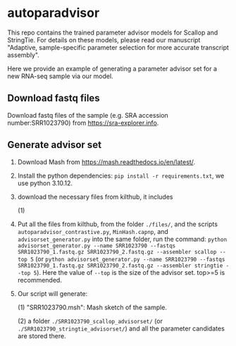 # autoparadvisor

This repo contains the trained parameter advisor models for Scallop and StringTie. For details on these models, please read our manuscript "Adaptive, sample-specific parameter selection for more accurate transcript assembly". 

Here we provide an example of generating a parameter advisor set for a new RNA-seq sample via our model. 

## Download fastq files

Download fastq files of the sample (e.g. SRA accession number:SRR1023790) from https://sra-explorer.info. 

## Generate advisor set

1. Download Mash from https://mash.readthedocs.io/en/latest/.
2. Install the python dependencies: `pip install -r requirements.txt`, we use python 3.10.12.
3. download the necessary files from kilthub, it includes

   (1)
4. Put all the files from kilthub, from the folder `./files/`, and the scripts `autoparadvisor_contrastive.py`, `MinHash.capnp`, and `advisorset_generator.py` into the same folder, run the command: `python advisorset_generator.py --name SRR1023790 --fastqs SRR1023790_1.fastq.gz SRR1023790_2.fastq.gz --assembler scallop --top 5` (or `python advisorset_generator.py --name SRR1023790 --fastqs SRR1023790_1.fastq.gz SRR1023790_2.fastq.gz --assembler stringtie --top 5`). Here the value of `--top` is the size of the advisor set. top>=5 is recommended. 

5. Our script will generate:

   (1) "SRR1023790.msh": Mash sketch of the sample.
   
   (2) a folder `./SRR1023790_scallop_advisorset/` (or `./SRR1023790_stringtie_advisorset/`) and all the parameter candidates are stored there.   

